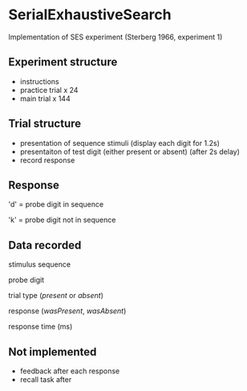 # SerialExhaustiveSearch
Implementation of SES experiment (Sterberg 1966, experiment 1)

Experiment structure
---
- instructions
- practice trial x 24
- main trial x 144

Trial structure
---
- presentation of sequence stimuli (display each digit for 1.2s)
- presentaiton of test digit (either present or absent) (after 2s delay)
- record response

Response
---
'd' = probe digit in sequence

'k' = probe digit not in sequence

Data recorded
---
stimulus sequence

probe digit

trial type (*present* or *absent*)

response (*wasPresent*, *wasAbsent*)

response time (ms)



Not implemented
---
- feedback after each response
- recall task after